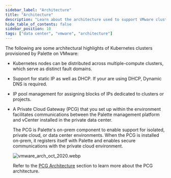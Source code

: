 ```yaml
---
sidebar_label: "Architecture"
title: "Architecture"
description: "Learn about the architecture used to support VMware clusters through Palette."
hide_table_of_contents: false
sidebar_position: 10
tags: ["data center", "vmware", "architecture"]
---
```


The following are some architectural highlights of Kubernetes clusters provisioned by Palette on VMware:

- Kubernetes nodes can be distributed across multiple-compute clusters, which serve as distinct fault domains.

- Support for static IP as well as DHCP. If your are using DHCP, Dynamic DNS is required.

- IP pool management for assigning blocks of IPs dedicated to clusters or projects.

- A Private Cloud Gateway (PCG) that you set up within the environment facilitates communications between the Palette
  management platform and vCenter installed in the private data center.

  The PCG is Palette's on-prem component to enable support for isolated, private cloud, or data center environments.
  When the PCG is installed on-prem, it registers itself with Palette and enables secure communications with the private
  cloud environment.

  ![vmware_arch_oct_2020.webp](/clusters_vmware_architecture_arch-overview.webp)

  Refer to the [PCG Architecture](../../pcg/architecture.md) section to learn more about the PCG architecture.
